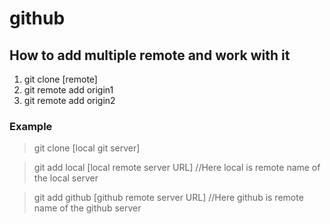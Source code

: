 # github
## How to add multiple remote and work with it
1. git clone [remote]
2. git remote add origin1
3. git remote add origin2

### Example
> git clone [local git server]

> git add local [local remote server URL] //Here local is remote name of the local server

> git add github [github remote server URL] //Here github is remote name of the github server
